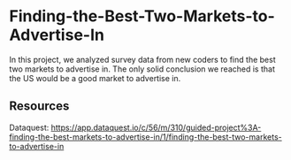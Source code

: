 # Finding-the-Best-Two-Markets-to-Advertise-In
In this project, we analyzed survey data from new coders to find the best two markets to advertise in. The only solid conclusion we reached is that the US would be a good market to advertise in.

## Resources

Dataquest: https://app.dataquest.io/c/56/m/310/guided-project%3A-finding-the-best-markets-to-advertise-in/1/finding-the-best-two-markets-to-advertise-in
